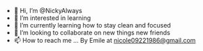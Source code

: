 - 👋 Hi, I’m @NickyAlways
- 👀 I’m interested in learning
- 🌱 I’m currently learning how to stay clean and focused
- 💞️ I’m looking to collaborate on new things new friends 
- 📫 How to reach me ...
By Emile at nicole09221986@gmail.com
<!---
NickyAlways/NickyAlways is a ✨ special ✨ repository because its `README.md` (this file) appears on your GitHub profile.
You can click the Preview link to take a look at your changes.
--->
